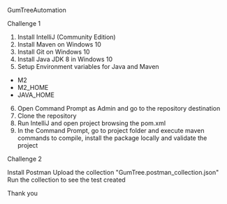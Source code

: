 GumTreeAutomation

Challenge 1

1.	Install IntelliJ (Community Edition)
2.	Install Maven on Windows 10
3.	Install Git on Windows 10
4.	Install Java JDK 8 in Windows 10
5.	Setup Environment variables for Java and Maven 
-	M2
-	M2_HOME
-	JAVA_HOME
6.	Open Command Prompt as Admin and go to the repository destination
7.	Clone the repository
8.	Run IntelliJ and open project browsing the pom.xml
9.	In the Command Prompt, go to project folder and execute maven commands to compile, install the package locally and validate the project

Challenge 2

Install Postman
Upload the collection "GumTree.postman_collection.json"
Run the collection to see the test created

Thank you
